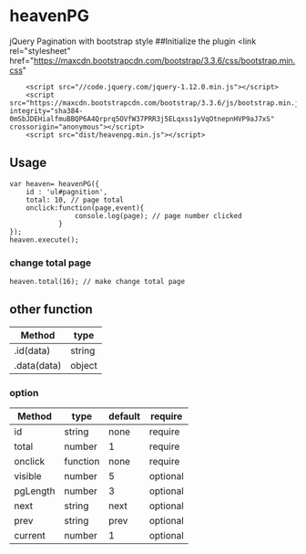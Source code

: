 # heavenPG
jQuery Pagination with bootstrap style
##Initialize the plugin
        <link rel="stylesheet" href="https://maxcdn.bootstrapcdn.com/bootstrap/3.3.6/css/bootstrap.min.css" 

        <script src="//code.jquery.com/jquery-1.12.0.min.js"></script>
        <script src="https://maxcdn.bootstrapcdn.com/bootstrap/3.3.6/js/bootstrap.min.js" integrity="sha384-0mSbJDEHialfmuBBQP6A4Qrprq5OVfW37PRR3j5ELqxss1yVqOtnepnHVP9aJ7xS" crossorigin="anonymous"></script>
        <script src="dist/heavenpg.min.js"></script>
        
## Usage
    var heaven= heavenPG({
        id : 'ul#pagnition',
        total: 10, // page total
        onclick:function(page,event){
                    console.log(page); // page number clicked
                }
    });
    heaven.execute();
    
### change total page
    heaven.total(16); // make change total page
    
## other function
|Method|type| 
|---|---|
|.id(data)|string|
|.data(data)|object|
    
### option
|Method|type| default | require |
|---|---|---|---|
|id|string|none|require|
|total|number|1|require|
|onclick|function|none|require|
|visible|number|5|optional|
|pgLength|number|3|optional|
|next|string|next|optional|
|prev|string|prev|optional|
|current|number|1|optional|
